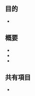 ## 目的

<!-- このP-Rの目的を記載してください -->

-

## 概要

<!-- このP-Rの概要を記載してください -->

-
-
-

## 共有項目

<!-- このP-Rで共有した項目を記載してください -->

-
